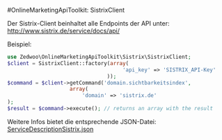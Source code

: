 #OnlineMarketingApiToolkit: SistrixClient

Der Sistrix-Client beinhaltet alle Endpoints der API unter: http://www.sistrix.de/service/docs/api/

Beispiel:

```php
use Zedwoo\OnlineMarketingApiToolkit\Sistrix\SistrixClient;
$client = SistrixClient::factory(array(
									 'api_key' => 'SISTRIX_API-Key'
								));
$command = $client->getCommand('domain.sichtbarkeitsindex',
					array(
						'domain' => 'sistrix.de'
);
$result = $command->execute(); // returns an array with the result
```

Weitere Infos bietet die entsprechende JSON-Datei:
[ServiceDescriptionSistrix.json](https://github.com/zedwoo/online-marketing-api-toolkit/blob/master/src/Zedwoo/OnlineMarketingApiToolkit/Sistrix/Resources/ServiceDescriptionSistrix.json)
